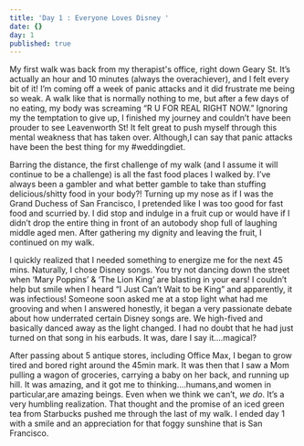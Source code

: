 ```yaml
---
title: 'Day 1 : Everyone Loves Disney '
date: {}
day: 1
published: true
---
```

My first walk was back from my therapist's office, right down Geary St. It’s actually an hour and 10 minutes (always the overachiever), and I felt every bit of it! I’m coming off a week of panic attacks and it did frustrate me being so weak. A walk like that is normally nothing to me, but after a few days of no eating, my body was screaming “R U FOR REAL RIGHT NOW.”  Ignoring my the temptation to give up, I finished my journey and couldn’t have been prouder to see Leavenworth St! It felt great to push myself through this mental weakness that has taken over. Although,I can say that panic attacks have been the best thing for my #weddingdiet. 

Barring the distance, the first challenge of my walk (and I assume it will continue to be a challenge) is all the fast food places I walked by. I’ve always been a gambler and what better gamble to take than stuffing delicious/shitty food in your body?! Turning up my nose as if I was the Grand Duchess of San Francisco, I pretended like I was too good for fast food and scurried by. I did stop and indulge in a fruit cup or would have if I didn’t drop the entire thing in front of an autobody shop full of laughing middle aged men. After gathering my dignity and leaving the fruit, I continued on my walk.

I quickly realized that I needed something to energize me for the next 45 mins. Naturally, I chose Disney songs. You try not dancing down the street when ‘Mary Poppins’ & ‘The Lion King’ are blasting in your ears! I couldn’t help but smile when I heard “I Just Can’t Wait to be King” and apparently, it was infectious! Someone soon asked me at a stop light what had me grooving and when I answered honestly, it began a very passionate debate about how underrated certain Disney songs are. We high-fived and basically danced away as the light changed. I had no doubt that he had just turned on that song in his earbuds. It was, dare I say it….magical? 

After passing about 5 antique stores, including Office Max, I began to grow tired and bored right around the 45min mark. It was then that I saw a Mom pulling a wagon of groceries, carrying a baby on her back, and running up hill. It was amazing, and it got me to thinking….humans,and women in particular,are amazing beings. Even when we think we can’t, _we do_. It’s a very humbling realization. That thought and the promise of an iced green tea from Starbucks pushed me through the last of my walk. I ended day 1 with a smile and an appreciation for that foggy sunshine that is San Francisco.  
